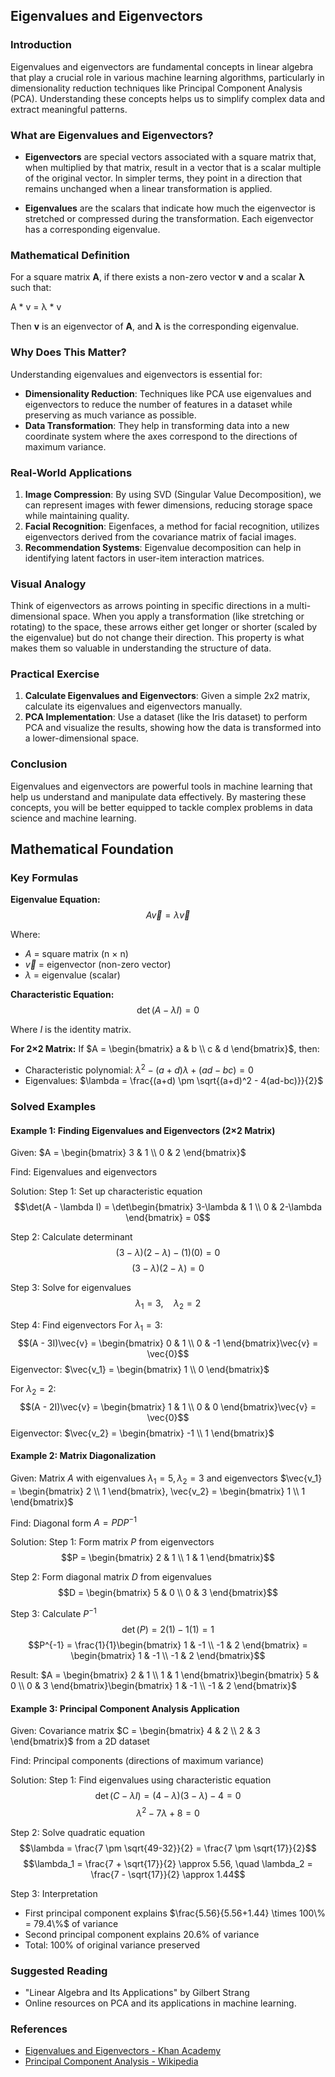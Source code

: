 ## Eigenvalues and Eigenvectors

### Introduction
Eigenvalues and eigenvectors are fundamental concepts in linear algebra that play a crucial role in various machine learning algorithms, particularly in dimensionality reduction techniques like Principal Component Analysis (PCA). Understanding these concepts helps us to simplify complex data and extract meaningful patterns.

### What are Eigenvalues and Eigenvectors?
- **Eigenvectors** are special vectors associated with a square matrix that, when multiplied by that matrix, result in a vector that is a scalar multiple of the original vector. In simpler terms, they point in a direction that remains unchanged when a linear transformation is applied.
  
- **Eigenvalues** are the scalars that indicate how much the eigenvector is stretched or compressed during the transformation. Each eigenvector has a corresponding eigenvalue.

### Mathematical Definition
For a square matrix **A**, if there exists a non-zero vector **v** and a scalar **λ** such that:

A * v = λ * v

Then **v** is an eigenvector of **A**, and **λ** is the corresponding eigenvalue.

### Why Does This Matter?
Understanding eigenvalues and eigenvectors is essential for:
- **Dimensionality Reduction**: Techniques like PCA use eigenvalues and eigenvectors to reduce the number of features in a dataset while preserving as much variance as possible.
- **Data Transformation**: They help in transforming data into a new coordinate system where the axes correspond to the directions of maximum variance.

### Real-World Applications
1. **Image Compression**: By using SVD (Singular Value Decomposition), we can represent images with fewer dimensions, reducing storage space while maintaining quality.
2. **Facial Recognition**: Eigenfaces, a method for facial recognition, utilizes eigenvectors derived from the covariance matrix of facial images.
3. **Recommendation Systems**: Eigenvalue decomposition can help in identifying latent factors in user-item interaction matrices.

### Visual Analogy
Think of eigenvectors as arrows pointing in specific directions in a multi-dimensional space. When you apply a transformation (like stretching or rotating) to the space, these arrows either get longer or shorter (scaled by the eigenvalue) but do not change their direction. This property is what makes them so valuable in understanding the structure of data.

### Practical Exercise
1. **Calculate Eigenvalues and Eigenvectors**: Given a simple 2x2 matrix, calculate its eigenvalues and eigenvectors manually.
2. **PCA Implementation**: Use a dataset (like the Iris dataset) to perform PCA and visualize the results, showing how the data is transformed into a lower-dimensional space.

### Conclusion
Eigenvalues and eigenvectors are powerful tools in machine learning that help us understand and manipulate data effectively. By mastering these concepts, you will be better equipped to tackle complex problems in data science and machine learning.

## Mathematical Foundation

### Key Formulas

**Eigenvalue Equation:**
$$A\vec{v} = \lambda\vec{v}$$

Where:
- $A$ = square matrix (n × n)
- $\vec{v}$ = eigenvector (non-zero vector)
- $\lambda$ = eigenvalue (scalar)

**Characteristic Equation:**
$$\det(A - \lambda I) = 0$$

Where $I$ is the identity matrix.

**For 2×2 Matrix:**
If $A = \begin{bmatrix} a & b \\ c & d \end{bmatrix}$, then:
- Characteristic polynomial: $\lambda^2 - (a+d)\lambda + (ad-bc) = 0$
- Eigenvalues: $\lambda = \frac{(a+d) \pm \sqrt{(a+d)^2 - 4(ad-bc)}}{2}$

### Solved Examples

#### Example 1: Finding Eigenvalues and Eigenvectors (2×2 Matrix)

Given: $A = \begin{bmatrix} 3 & 1 \\ 0 & 2 \end{bmatrix}$

Find: Eigenvalues and eigenvectors

Solution:
Step 1: Set up characteristic equation
$$\det(A - \lambda I) = \det\begin{bmatrix} 3-\lambda & 1 \\ 0 & 2-\lambda \end{bmatrix} = 0$$

Step 2: Calculate determinant
$$(3-\lambda)(2-\lambda) - (1)(0) = 0$$
$$(3-\lambda)(2-\lambda) = 0$$

Step 3: Solve for eigenvalues
$$\lambda_1 = 3, \quad \lambda_2 = 2$$

Step 4: Find eigenvectors
For $\lambda_1 = 3$:
$$(A - 3I)\vec{v} = \begin{bmatrix} 0 & 1 \\ 0 & -1 \end{bmatrix}\vec{v} = \vec{0}$$
Eigenvector: $\vec{v_1} = \begin{bmatrix} 1 \\ 0 \end{bmatrix}$

For $\lambda_2 = 2$:
$$(A - 2I)\vec{v} = \begin{bmatrix} 1 & 1 \\ 0 & 0 \end{bmatrix}\vec{v} = \vec{0}$$
Eigenvector: $\vec{v_2} = \begin{bmatrix} -1 \\ 1 \end{bmatrix}$

#### Example 2: Matrix Diagonalization

Given: Matrix $A$ with eigenvalues $\lambda_1 = 5, \lambda_2 = 3$ and eigenvectors $\vec{v_1} = \begin{bmatrix} 2 \\ 1 \end{bmatrix}, \vec{v_2} = \begin{bmatrix} 1 \\ 1 \end{bmatrix}$

Find: Diagonal form $A = PDP^{-1}$

Solution:
Step 1: Form matrix $P$ from eigenvectors
$$P = \begin{bmatrix} 2 & 1 \\ 1 & 1 \end{bmatrix}$$

Step 2: Form diagonal matrix $D$ from eigenvalues
$$D = \begin{bmatrix} 5 & 0 \\ 0 & 3 \end{bmatrix}$$

Step 3: Calculate $P^{-1}$
$$\det(P) = 2(1) - 1(1) = 1$$
$$P^{-1} = \frac{1}{1}\begin{bmatrix} 1 & -1 \\ -1 & 2 \end{bmatrix} = \begin{bmatrix} 1 & -1 \\ -1 & 2 \end{bmatrix}$$

Result: $A = \begin{bmatrix} 2 & 1 \\ 1 & 1 \end{bmatrix}\begin{bmatrix} 5 & 0 \\ 0 & 3 \end{bmatrix}\begin{bmatrix} 1 & -1 \\ -1 & 2 \end{bmatrix}$

#### Example 3: Principal Component Analysis Application

Given: Covariance matrix $C = \begin{bmatrix} 4 & 2 \\ 2 & 3 \end{bmatrix}$ from a 2D dataset

Find: Principal components (directions of maximum variance)

Solution:
Step 1: Find eigenvalues using characteristic equation
$$\det(C - \lambda I) = (4-\lambda)(3-\lambda) - 4 = 0$$
$$\lambda^2 - 7\lambda + 8 = 0$$

Step 2: Solve quadratic equation
$$\lambda = \frac{7 \pm \sqrt{49-32}}{2} = \frac{7 \pm \sqrt{17}}{2}$$
$$\lambda_1 = \frac{7 + \sqrt{17}}{2} \approx 5.56, \quad \lambda_2 = \frac{7 - \sqrt{17}}{2} \approx 1.44$$

Step 3: Interpretation
- First principal component explains $\frac{5.56}{5.56+1.44} \times 100\% = 79.4\%$ of variance
- Second principal component explains $20.6\%$ of variance
- Total: $100\%$ of original variance preserved

### Suggested Reading
- "Linear Algebra and Its Applications" by Gilbert Strang
- Online resources on PCA and its applications in machine learning.

### References
- [Eigenvalues and Eigenvectors - Khan Academy](https://www.khanacademy.org/math/linear-algebra/alternate-bases/eigenvectors-and-eigenvalues/v/eigenvectors-and-eigenvalues)
- [Principal Component Analysis - Wikipedia](https://en.wikipedia.org/wiki/Principal_component_analysis)